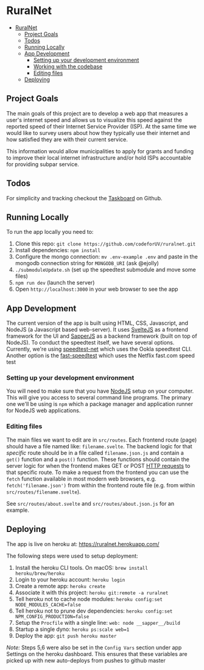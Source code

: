 # RuralNet

- [RuralNet](#ruralnet)
  - [Project Goals](#project-goals)
  - [Todos](#todos)
  - [Running Locally](#running-locally)
  - [App Development](#app-development)
    - [Setting up your development environment](#setting-up-your-development-environment)
    - [Working with the codebase](#working-with-the-codebase)
    - [Editing files](#editing-files)
  - [Deploying](#deploying)

## Project Goals

The main goals of this project are to develop a web app that measures a user's internet speed and allows us to visualize this speed against the reported speed of their Internet Service Provider (ISP). At the same time we would like to survey users about how they typically use their internet and how satisfied they are with their current service.

This information would allow municipalities to apply for grants and funding to improve their local internet infrastructure and/or hold ISPs accountable for providing subpar service.

## Todos

For simplicity and tracking checkout the [Taskboard](https://github.com/codeforUV/ruralnet/projects/1) on Github.

## Running Locally

To run the app locally you need to:  

1. Clone this repo: `git clone https://github.com/codeforUV/ruralnet.git`  
2. Install dependencies: `npm install`  
3. Configure the mongo connection: `mv .env-example .env` and paste in the mongodb connection string for `MONGODB_URI` (ask @ejolly)  
4. `./submoduleUpdate.sh` (set up the speedtest submodule and move some files)
5. `npm run dev` (launch the server)
6. Open `http://localhost:3000` in your web browser to see the app

## App Development 

The current version of the app is built using HTML, CSS, Javascript, and NodeJS (a Javascript based web-server). It uses [SvelteJS](https://svelte.dev/) as a frontend framework for the UI and [SapperJS](https://svelte.dev/) as a backend framework (built on top of NodeJS). 
To conduct the speedtest itself, we have several options. Currently, we're using [speedtest-net](https://www.npmjs.com/package/speedtest-net) which uses the Ookla speedtest CLI. Another option is the [fast-speedtest](https://www.npmjs.com/package/fast-speed-test) which uses the Netflix fast.com speed test 

### Setting up your development environment

You will need to make sure that you have [NodeJS](https://nodejs.org/en/) setup on your computer. This will give you access to several command line programs. The primary one we'll be using is `npm` which a package manager and application runner for NodeJS web applications. 

### Editing files

The main files we want to edit are in `src/routes`. Each frontend route (page) should have a file named like: `filename.svelte`. The backend logic for that *specific* route should be in a file called `filename.json.js` and contain a `get()` function and a `post()`  function. These functions should contain the server logic for when the frontend makes GET or POST [HTTP requests](https://developer.mozilla.org/en-US/docs/Web/HTTP/Methods) to that specific route. To make a request from the frontend you can use the `fetch` function available in most modern web browsers, e.g. `fetch('filename.json')` from within the frontend route file (e.g. from within `src/routes/filename.svelte`).  

See `src/routes/about.svelte` and `src/routes/about.json.js` for an example.


## Deploying

The app is live on heroku at: https://ruralnet.herokuapp.com/

The following steps were used to setup deployment:  

1. Install the heroku CLI tools. On macOS: `brew install heroku/brew/heroku`  
2. Login to your heroku account: `heroku login`  
3. Create a remote app: `heroku create`  
4. Associate it with this project: `heroku git:remote -a ruralnet`  
5. Tell heroku not to cache node modules: `heroku config:set NODE_MODULES_CACHE=false`  
6. Tell heroku not to prune dev dependencies: `heroku config:set NPM_CONFIG_PRODUCTION=false`
7. Setup the `Procfile` with a single line: `web: node __sapper__/build`  
8. Startup a single dyno: `heroku ps:scale web=1`  
9. Deploy the app: `git push heroku master`

*Note:* Steps 5,6 were also be set in the `Config Vars` section under app Settings on the heroku dashboard. This ensures that these variables are picked up with new auto-deploys from pushes to github master